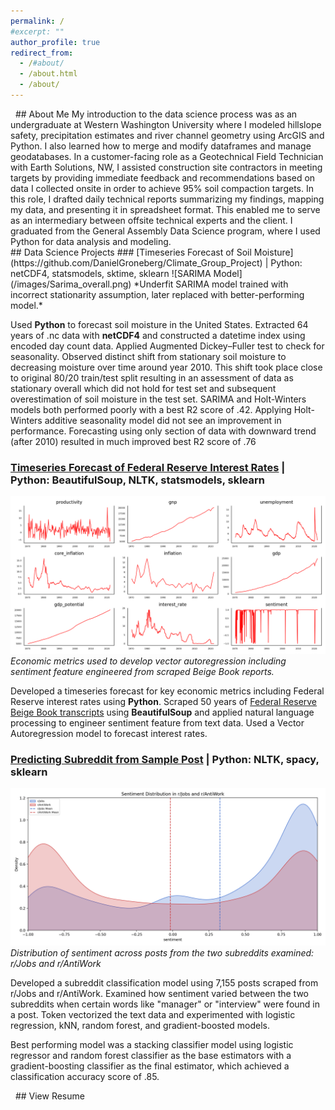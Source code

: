 ```yaml
---
permalink: /
#excerpt: ""
author_profile: true
redirect_from: 
  - /#about/
  - /about.html
  - /about/
---
```

<div id="about"></div>
<!-- {#about} -->
&nbsp;
## About Me
My introduction to the data science process was as an undergraduate at Western Washington University where I modeled hillslope safety, precipitation estimates and river channel geometry using ArcGIS and Python. I also learned how to merge and modify dataframes and manage geodatabases. In a customer-facing role as a Geotechnical Field Technician with Earth Solutions, NW, I assisted construction site contractors in meeting targets by providing immediate feedback and recommendations based on data I collected onsite in order to achieve 95% soil compaction targets. In this role, I drafted daily technical reports summarizing my findings, mapping my data, and presenting it in spreadsheet format. This enabled me to serve as an intermediary between offsite technical experts and the client. I graduated from the General Assembly Data Science program, where I used Python for data analysis and modeling.
<div id="projects"></div><!-- {#projects} -->
## Data Science Projects
### [Timeseries Forecast of Soil Moisture](https://github.com/DanielGroneberg/Climate_Group_Project) | Python: netCDF4, statsmodels, sktime, sklearn 
![SARIMA Model](/images/Sarima_overall.png)
*Underfit SARIMA model trained with incorrect stationarity assumption, later replaced with better-performing model.*

Used **Python** to forecast soil moisture in the United States. Extracted 64 years of .nc data with **netCDF4** and constructed a datetime index using encoded day count data. Applied Augmented Dickey–Fuller test to check for seasonality. Observed distinct shift from stationary soil moisture to decreasing moisture over time around year 2010. This shift took place close to original 80/20 train/test split resulting in an assessment of data as stationary overall which did not hold for test set and subsequent overestimation of soil moisture in the test set. SARIMA and Holt-Winters models both performed poorly with a best R2 score of .42. Applying Holt-Winters additive seasonality model did not see an improvement in performance. Forecasting using only section of data with downward trend (after 2010) resulted in much improved best R2 score of .76

### [Timeseries Forecast of Federal Reserve Interest Rates](https://github.com/DanielGroneberg/DSI-Project-5) | Python: BeautifulSoup, NLTK, statsmodels, sklearn
![Economic Metrics](/images/plots.png)
*Economic metrics used to develop vector autoregression including sentiment feature engineered from scraped Beige Book reports.*

Developed a timeseries forecast for key economic metrics including Federal Reserve interest rates using **Python**. Scraped 50 years of [Federal Reserve Beige Book transcripts](https://www.minneapolisfed.org/region-and-community/regional-economic-indicators/beige-book-archive) using **BeautifulSoup** and applied natural language processing to engineer sentiment feature from text data. Used a Vector Autoregression model to forecast interest rates.

### [Predicting Subreddit from Sample Post](https://github.com/DanielGroneberg/Predicting-Subreddit-from-Sample-Post) | Python: NLTK, spacy, sklearn
![Economic Metrics](/images/sentiment_distribution_by_sub.png)
*Distribution of sentiment across posts from the two subreddits examined: r/Jobs and r/AntiWork*

Developed a subreddit classification model using 7,155 posts scraped from r/Jobs and r/AntiWork. Examined how sentiment varied between the two subreddits when certain words like "manager" or "interview" were found in a post. Token vectorized the text data and experimented with logistic regression, kNN, random forest, and gradient-boosted models.

Best performing model was a stacking classifier model using logistic regressor and random forest classifier as the base estimators with a gradient-boosting classifier as the final estimator, which achieved a classification accuracy score of .85.
<div id="resume"></div>
<!-- {#resume} -->
&nbsp;
## View Resume
<object data="{{ site.url }}{{ site.baseurl }}/files/daniel_groneberg_dsi_resume_template.pdf" width="1000" height="1000" type="application/pdf"></object>
